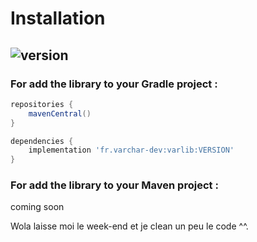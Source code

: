 # Installation

[version]: https://img.shields.io/maven-central/v/io.github.pierre-development/varlib.svg?label=Version
## ![version]

### For add the library to your Gradle project :

```groovy
repositories {
    mavenCentral()
}
```

```groovy
dependencies {
    implementation 'fr.varchar-dev:varlib:VERSION'
}
```

### For add the library to your Maven project :

coming soon








Wola laisse moi le week-end et je clean un peu le code ^^.
